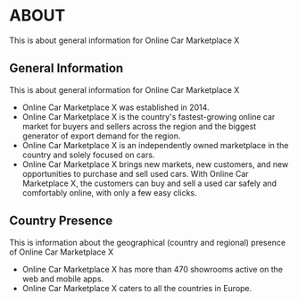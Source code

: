 # ABOUT

This is about general information for Online Car Marketplace X

## General Information

This is about general information for Online Car Marketplace X

- Online Car Marketplace X was established in 2014.
- Online Car Marketplace X is the country's fastest-growing online car market for buyers and sellers across the region and the biggest generator of export demand for the region.
- Online Car Marketplace X is an independently owned marketplace in the country and solely focused on cars.
- Online Car Marketplace X brings new markets, new customers, and new opportunities to purchase and sell used cars. With Online Car Marketplace X, the customers can buy and sell a used car safely and comfortably online, with only a few easy clicks.

## Country Presence

This is information about the geographical (country and regional) presence of Online Car Marketplace X

- Online Car Marketplace X has more than 470 showrooms active on the web and mobile apps.
- Online Car Marketplace X caters to all the countries in Europe.